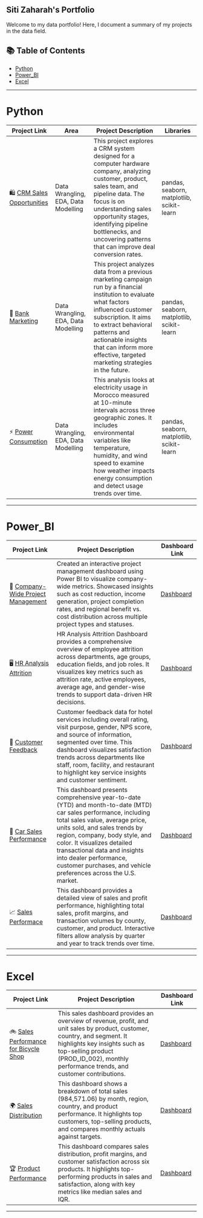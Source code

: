 ## Siti Zaharah's Portfolio

Welcome to my data portfolio! Here, I document a summary of my projects in the data field. 

## 📚 Table of Contents
- [Python](#python)
- [Power_BI](#power_bi)
- [Excel](#excel)

***

# Python
| Project Link | Area | Project Description | Libraries |    
|---|---|---|---|
| 🛍️ [CRM Sales Opportunities](https://github.com/sitizaharahedi/Python-Projects/blob/main/CRM_Data_Cleaning_FIXED.ipynb) |   Data Wrangling, EDA, Data Modelling | This project explores a CRM system designed for a computer hardware company, analyzing customer, product, sales team, and pipeline data. The focus is on understanding sales opportunity stages, identifying pipeline bottlenecks, and uncovering patterns that can improve deal conversion rates. | pandas, seaborn, matplotlib, scikit-learn |   
| 🏦 [Bank Marketing](https://github.com/sitizaharahedi/Python-Projects/blob/main/Bank_Marketing_FIXED.ipynb) | Data Wrangling, EDA, Data Modelling | This project analyzes data from a previous marketing campaign run by a financial institution to evaluate what factors influenced customer subscription. It aims to extract behavioral patterns and actionable insights that can inform more effective, targeted marketing strategies in the future. |  pandas, seaborn, matplotlib, scikit-learn |   
| ⚡ [Power Consumption](https://github.com/sitizaharahedi/Python-Projects/blob/main/Power_Consumption_FIXED.ipynb) | Data Wrangling, EDA, Data Modelling | This analysis looks at electricity usage in Morocco measured at 10-minute intervals across three geographic zones. It includes environmental variables like temperature, humidity, and wind speed to examine how weather impacts energy consumption and detect usage trends over time. | pandas, seaborn, matplotlib, scikit-learn |   

***

# Power_BI

| Project Link | Project Description | Dashboard Link |
|---|---|---|
| 🏢 [Company-Wide Project Management](https://github.com/sitizaharahedi/Company-Wide-Project-Management/tree/main) | Created an interactive project management dashboard using Power BI to visualize company-wide metrics. Showcased insights such as cost reduction, income generation, project completion rates, and regional benefit vs. cost distribution across multiple project types and statuses. | [Dashboard](https://app.powerbi.com/view?r=eyJrIjoiODIxYTM1OWItZGIyOS00OWFkLWE5YTEtYzRlMWMwMWQ2ZmM3IiwidCI6ImFjZWQ1ODNlLTRhM2ItNDJkZS05ZTQ0LTRlNWFmYTk5Yjk4YSIsImMiOjEwfQ%3D%3D) |
| 🖥️ [HR Analysis Attrition](https://github.com/sitizaharahedi/HR-Analysis-Attrition) | HR Analysis Attrition Dashboard provides a comprehensive overview of employee attrition across departments, age groups, education fields, and job roles. It visualizes key metrics such as attrition rate, active employees, average age, and gender-wise trends to support data-driven HR decisions. | [Dashboard](https://app.powerbi.com/view?r=eyJrIjoiZWJhODc1MGMtMjQzMS00Njc2LWE3MzQtYzI4ZWJlOTk4OWViIiwidCI6ImFjZWQ1ODNlLTRhM2ItNDJkZS05ZTQ0LTRlNWFmYTk5Yjk4YSIsImMiOjEwfQ%3D%3D) |
| 🏨 [Customer Feedback](https://github.com/sitizaharahedi/Customer-Feedback) | Customer feedback data for hotel services including overall rating, visit purpose, gender, NPS score, and source of information, segmented over time. This dashboard visualizes satisfaction trends across departments like staff, room, facility, and restaurant to highlight key service insights and customer sentiment. | [Dashboard](https://app.powerbi.com/view?r=eyJrIjoiZDZiODE5Y2QtMjdiZC00YTJmLWI3MTEtOGVlOThhOTRiNjViIiwidCI6ImFjZWQ1ODNlLTRhM2ItNDJkZS05ZTQ0LTRlNWFmYTk5Yjk4YSIsImMiOjEwfQ%3D%3D) |
| 🚗 [Car Sales Performance](https://github.com/sitizaharahedi/Car-Sales-Performance) | This dashboard presents comprehensive year-to-date (YTD) and month-to-date (MTD) car sales performance, including total sales value, average price, units sold, and sales trends by region, company, body style, and color. It visualizes detailed transactional data and insights into dealer performance, customer purchases, and vehicle preferences across the U.S. market. | [Dashboard](https://app.powerbi.com/view?r=eyJrIjoiZDZiODE5Y2QtMjdiZC00YTJmLWI3MTEtOGVlOThhOTRiNjViIiwidCI6ImFjZWQ1ODNlLTRhM2ItNDJkZS05ZTQ0LTRlNWFmYTk5Yjk4YSIsImMiOjEwfQ%3D%3D) |
| 📈 [Sales Performace](https://github.com/sitizaharahedi/Sales-Performance) | This dashboard provides a detailed view of sales and profit performance, highlighting total sales, profit margins, and transaction volumes by county, customer, and product. Interactive filters allow analysis by quarter and year to track trends over time. | [Dashboard](https://app.powerbi.com/view?r=eyJrIjoiYWNlMmU1MjUtMjM2NC00ZWUxLThjYWEtOTBkOTY4YmU5NGY1IiwidCI6ImFjZWQ1ODNlLTRhM2ItNDJkZS05ZTQ0LTRlNWFmYTk5Yjk4YSIsImMiOjEwfQ%3D%3D) |

***

# Excel

| Project Link | Project Description | Dashboard Link |
|---|---|---|
| 🚲 [Sales Performance for Bicycle Shop](https://github.com/sitizaharahedi/Sales-Performance-Bicycle-Shop) | This sales dashboard provides an overview of revenue, profit, and unit sales by product, customer, country, and segment. It highlights key insights such as top-selling product (PROD_ID_002), monthly performance trends, and customer contributions. | [Dashboard](https://drive.google.com/uc?export=download&id=1A3GB8K0NfBIUpE0PzM2SLUkuxeDQLmqL) |
| 🌍 [Sales Distribution](https://github.com/sitizaharahedi/Sales-Distribution-Dashboard) | This dashboard shows a breakdown of total sales (984,571.06) by month, region, country, and product performance. It highlights top customers, top-selling products, and compares monthly actuals against targets. | [Dashboard](https://drive.google.com/uc?export=download&id=1gEr4nURQSIpoMSEEYyjrqmv_4Q6RnMyF) |
| 🏆 [Product Performance](https://github.com/sitizaharahedi/Product-Performance-Dashboard) | This dashboard compares sales distribution, profit margins, and customer satisfaction across six products. It highlights top-performing products in sales and satisfaction, along with key metrics like median sales and IQR. | [Dashboard](https://drive.google.com/uc?export=download&id=1sshbQENhZ3tJTdmxnT8OfRSPUlKTN29y) |

***
